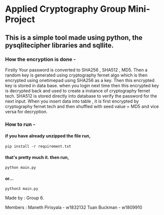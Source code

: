 # Applied Cryptography Group Mini-Project

## This is a simple tool made using python, the pysqlitecipher libraries and sqllite.

### How the encryption is done -

Firstly Your password is converted to SHA256 , SHA512 , MD5.
Then a random key is generated using cryptography fernet algo which is then encrypted using onetimepad using SHA256 as a key.
Then this encrypted key is stored in data base. when you login next time then this encrypted key is decrypted back and used to create a instance of cryptography fernet tech.
SHA512 is stored directly into database to verify the password for the next input.
When you insert data into table , it is first encrypted by cryptography fernet tech and then shuffled with seed value = MD5 and vice versa for decryption.

### How to run -

#### if you have already unzipped the file run, 

    pip install -r requirement.txt
 
#### that's pretty much it. then run,

    python main.py 

#### or...

    python3 main.py



Made by : 
    Group 6.


Members : 
    Maneth Pirisyala - w1832132
    Tuan Buckman - w1809910
    

